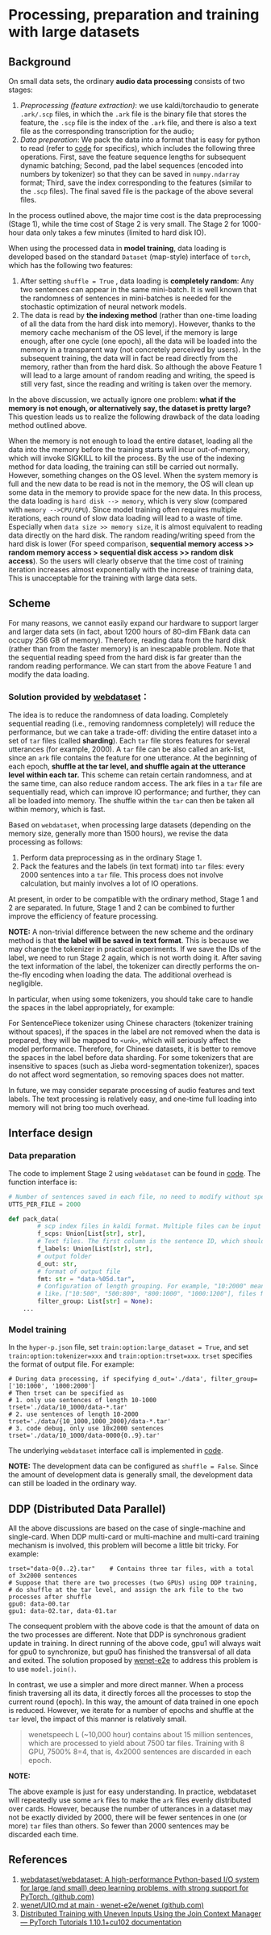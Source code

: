 # Processing, preparation and training with large datasets

## Background

On small data sets, the ordinary **audio data processing** consists of two stages:

1. _Preprocessing (feature extraction)_: we use kaldi/torchaudio to generate `.ark/.scp` files, in which the `.ark` file is the binary file that stores the feature, the `.scp` file is the index of the `.ark` file, and there is also a text file as the corresponding transcription for the audio;
2. _Data preparation_: We pack the data into a format that is easy for python to read (refer to [code](https://github.com/maxwellzh/Transducer-dev/blob/e192070011b8e3ffa9ed818981e9321f12fe8117/cat/utils/pipeline/asr.py#L198) for specifics), which includes the following three operations. First, save the feature sequence lengths for subsequent dynamic batching; Second, pad the label sequences (encoded into numbers by tokenizer) so that they can be saved in `numpy.ndarray` format; Third, save the index corresponding to the features (similar to the `.scp` files). The final saved file is the package of the above several files.

In the process outlined above, the major time cost is the data preprocessing (Stage 1), while the time cost of Stage 2 is very small. The Stage 2 for 1000-hour data only takes a few minutes (limited to hard disk IO).

When using the processed data in **model training**, data loading is developed based on the standard `Dataset`  (map-style) interface of `torch`, which has the following two features:

1.  After setting `shuffle = True` , data loading is **completely random**: Any two sentences can appear in the same mini-batch. It is well known that the randomness of sentences in mini-batches is needed for the stochastic optimization of neural network models.
2.  The data is read by **the indexing method** (rather than one-time loading of all the data from the hard disk into memory). However, thanks to the memory cache mechanism of the OS level, if the memory is large enough, after one cycle (one epoch), all the data will be loaded into the memory in a transparent way (not concretely perceived by users). In the subsequent training, the data will in fact be read directly from the memory, rather than from the hard disk. So although the above Feature 1 will lead to a large amount of random reading and writing,  the speed is still very fast, since the reading and writing is taken over the memory.

In the above discussion, we actually ignore one problem: **what if the memory is not enough, or alternatively say, the dataset is pretty large?** This question leads us to realize the following drawback of the data loading method outlined above.

When the memory is not enough to load the entire dataset, loading all the data into the memory before the training starts will incur out-of-memory, which will invoke SIGKILL to kill the process. By the use of the indexing method for data loading, the training can still be carried out normally. However, something changes on the OS level. When the system memory is full and the new data to be read is not in the memory, the OS will clean up some data in the memory to provide space for the new data. In this process, the data loading is `hard disk --> memory`, which is very slow (compared with `memory -->CPU/GPU`). Since model training often requires multiple iterations, each round of slow data loading will lead to a waste of time. Especially when `data size >> memory size`, it is almost equivalent to reading data directly on the hard disk. The random reading/writing speed from the hard disk is lower (For speed comparison, **sequential memory access >> random memory access > sequential disk access >> random disk access**).  So the users will clearly observe that the time cost of training iteration increases almost exponentially with the increase of training data, This is unacceptable for the training with large data sets.

## Scheme

For many reasons, we cannot easily expand our hardware to support larger and larger data sets (in fact, about 1200 hours of 80-dim FBank data can occupy 256 GB of memory). Therefore, reading data from the hard disk (rather than from the faster memory) is an inescapable problem. Note that the sequential reading speed from the hard disk is far greater than the random reading performance. We can start from the above Feature 1 and modify the data loading.

### Solution provided by [webdataset](https://github.com/webdataset/webdataset)：

The idea is to reduce the randomness of data loading. Completely sequential reading (i.e., removing randomness completely) will reduce the performance, but we can take a trade-off: dividing the entire dataset into a set of `tar` files (called **sharding**). Each `tar` file stores features for several utterances (for example, 2000). A `tar` file can be also called an ark-list, since an `ark` file contains the feature for one utterance. At the beginning of each epoch, **shuffle at the tar level, and shuffle again at the utterance level within each tar.** This scheme can retain certain randomness, and at the same time,  can also reduce random access. The ark files in a `tar` file are sequentially read, which can improve IO performance; and further, they can all be loaded into memory. The shuffle within the `tar` can then be taken all within memory, which is fast.

Based on `webdataset`, when processing large datasets (depending on the memory size, generally more than 1500 hours), we revise the data processing as follows:

1. Perform data preprocessing as in the ordinary Stage 1.
2. Pack the features and the labels (in text format) into `tar` files: every 2000 sentences into a `tar` file. This process does not involve calculation, but mainly involves a lot of IO operations.

At present, in order to be compatible with the ordinary method, Stage 1 and 2 are separated. In future, Stage 1 and 2 can be combined to further improve the efficiency of feature processing.

**NOTE:**
A non-trivial difference between the new scheme and the ordinary method is that **the label will be saved in text format**. This is because we may change the tokenizer in practical experiments. If we save the IDs of the label, we need to run Stage 2 again, which is not worth doing it. After saving the text information of the label, the tokenizer can directly performs the on-the-fly encoding when loading the data. The additional overhead is negligible.

In particular, when using some tokenizers, you should take care to handle the spaces in the label appropriately, for example:

For SentencePiece tokenizer using Chinese characters (tokenizer training without spaces), if the spaces in the label are not removed when the data is prepared, they will be mapped to `<unk>`, which will seriously affect the model performance. Therefore, for Chinese datasets, it is better to remove the spaces in the label before data sharding. For some tokenizers that are insensitive to spaces (such as Jieba word-segmentation tokenizer), spaces do not affect word segmentation, so removing spaces does not matter.

In future, we may consider separate processing of audio features and text labels. The text processing is relatively easy, and one-time full loading into memory will not bring too much overhead.

## Interface design

### Data preparation
The code to implement Stage 2 using `webdataset` can be found in [code](https://github.com/maxwellzh/Transducer-dev/blob/main/egs/wenetspeech/local/prep_wds.py#L16). The function interface is:

```python
# Number of sentences saved in each file, no need to modify without special needs
UTTS_PER_FILE = 2000

def pack_data(
        # scp index files in kaldi format. Multiple files can be input as a list
        f_scps: Union[List[str], str],
        # Text files. The first column is the sentence ID, which should match the ID in the scp file. Multiple files can be input as a list
        f_labels: Union[List[str], str],
        # output folder
        d_out: str,
        # format of output file
        fmt: str = "data-%05d.tar",
        # Configuration of length grouping. For example, "10:2000" means that only sentences with lengths of 10-2000 frames are reserved. Multiple groups can be used,
        # like，["10:500", "500:800", "800:1000", "1000:1200"], files from different length groups will be saved in corresponding folders
        filter_group: List[str] = None):
    ...
```

### Model training

In the `hyper-p.json` file, set `train:option:large_dataset = True`, and set `train:option:tokenizer=xxx` and `train:option:trset=xxx`. `trset` specifies the format of output file. For example:

```
# During data processing, if specifying d_out='./data', filter_group=['10:1000', '1000:2000']
# Then trset can be specified as
# 1. only use sentences of length 10-1000
trset='./data/10_1000/data-*.tar'
# 2. use sentences of length 10-2000
trset='./data/{10_1000,1000_2000}/data-*.tar'
# 3. code debug, only use 10x2000 sentences
trset='./data/10_1000/data-0000{0..9}.tar'
```

The underlying `webdataset` interface call is implemented in [code](https://github.com/maxwellzh/Transducer-dev/blob/main/cat/shared/manager.py#L82).

**NOTE:**  The development data can be configured as  `shuffle = False`. Since the amount of development data is generally small, the development data can still be loaded in the ordinary way.

## DDP (Distributed Data Parallel)

All the above discussions are based on the case of single-machine and single-card. When DDP multi-card or multi-machine and multi-card training mechanism is involved, this problem will become a little bit tricky. For example:

```
trset="data-0{0..2}.tar"    # Contains three tar files, with a total of 3x2000 sentences
# Suppose that there are two processes (two GPUs) using DDP training,
# do shuffle at the tar level, and assign the ark file to the two processes after shuffle
gpu0: data-00.tar
gpu1: data-02.tar, data-01.tar
```

The consequent problem with the above code is that the amount of data on the two processes are different. Note that DDP is synchronous gradient update in training. In direct running of the above code, gpu1 will always wait for gpu0 to synchronize, but gpu0 has finished the transversal of all data and exited. The solution proposed by [wenet-e2e](https://github.com/wenet-e2e/wenet/blob/main/docs/UIO.md#qa) to address this problem is to use `model.join()`.

In contrast, we use a simpler and more direct manner. When a process finish traversing all its data, it directly forces all the processes to stop the current round (epoch). In this way, the amount of data trained in one epoch is reduced. However, we iterate for a number of epochs and shuffle at the `tar` level, the impact of this manner is relatively small.

> wenetspeech L (~10,000 hour) contains about 15 million sentences, which are processed to yield about 7500 tar files. Training with 8 GPU, 7500% 8=4, that is, 4x2000 sentences are discarded in each epoch.

**NOTE:**

The above example is just for easy understanding. In practice, webdataset will repeatedly use some `ark` files to make the `ark` files evenly distributed over cards. However, because the number of utterances in a dataset may not be exactly divided by 2000, there will be fewer sentences in one (or more) `tar` files than others. So fewer than 2000 sentences may be discarded each time.

## References

1. [webdataset/webdataset: A high-performance Python-based I/O system for large (and small) deep learning problems, with strong support for PyTorch. (github.com)](https://github.com/webdataset/webdataset)
2. [wenet/UIO.md at main · wenet-e2e/wenet (github.com)](https://github.com/wenet-e2e/wenet/blob/main/docs/UIO.md)
3. [Distributed Training with Uneven Inputs Using the Join Context Manager — PyTorch Tutorials 1.10.1+cu102 documentation](https://pytorch.org/tutorials/advanced/generic_join.html#how-does-join-work)